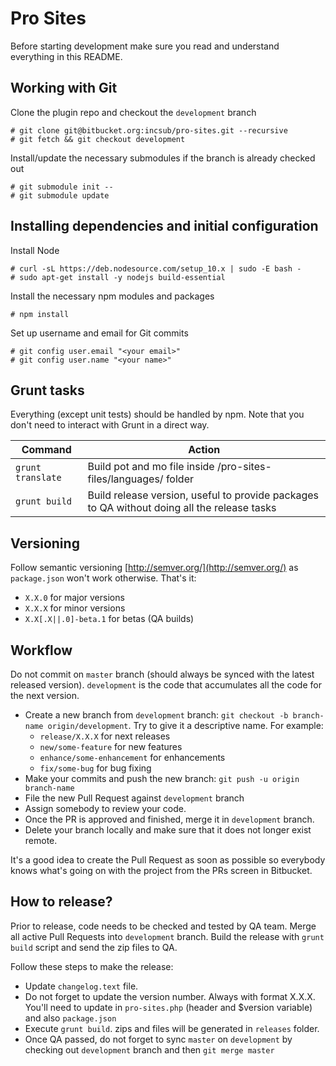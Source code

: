 # Pro Sites

Before starting development make sure you read and understand everything in this README.

## Working with Git

Clone the plugin repo and checkout the `development` branch

```
# git clone git@bitbucket.org:incsub/pro-sites.git --recursive
# git fetch && git checkout development
```

Install/update the necessary submodules if the branch is already checked out

```
# git submodule init --
# git submodule update  
```

## Installing dependencies and initial configuration

Install Node
```
# curl -sL https://deb.nodesource.com/setup_10.x | sudo -E bash -
# sudo apt-get install -y nodejs build-essential
```

Install the necessary npm modules and packages
```
# npm install
``` 

Set up username and email for Git commits
```
# git config user.email "<your email>"
# git config user.name "<your name>"
```

## Grunt tasks

Everything (except unit tests) should be handled by npm. Note that you don't need to interact with Grunt in a direct way.

Command | Action
------- | ------
`grunt translate` | Build pot and mo file inside /pro-sites-files/languages/ folder
`grunt build` | Build release version, useful to provide packages to QA without doing all the release tasks

## Versioning

Follow semantic versioning [http://semver.org/](http://semver.org/) as `package.json` won't work otherwise. That's it:

- `X.X.0` for major versions
- `X.X.X` for minor versions
- `X.X[.X||.0]-beta.1` for betas (QA builds)

## Workflow

Do not commit on `master` branch (should always be synced with the latest released version). `development` is the code
that accumulates all the code for the next version.

- Create a new branch from `development` branch: `git checkout -b branch-name origin/development`. Try to give it a descriptive name. For example:
    * `release/X.X.X` for next releases
    * `new/some-feature` for new features
    * `enhance/some-enhancement` for enhancements
    * `fix/some-bug` for bug fixing
- Make your commits and push the new branch: `git push -u origin branch-name`
- File the new Pull Request against `development` branch
- Assign somebody to review your code.
- Once the PR is approved and finished, merge it in `development` branch.
- Delete your branch locally and make sure that it does not longer exist remote.

It's a good idea to create the Pull Request as soon as possible so everybody knows what's going on with the project
from the PRs screen in Bitbucket.

## How to release?

Prior to release, code needs to be checked and tested by QA team. Merge all active Pull Requests into `development` branch. Build the release with `grunt build` script and send the zip files to QA.

Follow these steps to make the release:

* Update `changelog.text` file.
* Do not forget to update the version number. Always with format X.X.X. You'll need to update in `pro-sites.php` (header and $version variable) and also `package.json`
* Execute `grunt build`. zips and files will be generated in `releases` folder.
* Once QA passed, do not forget to sync `master` on `development` by checking out `development` branch and then `git merge master`